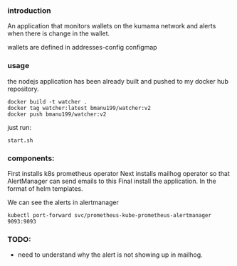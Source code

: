 ### introduction

An application that monitors wallets on the kumama network and alerts when there is change in the wallet.

wallets are defined in addresses-config configmap

### usage

the nodejs application has been already built and pushed to my docker hub repository.
```
docker build -t watcher .
docker tag watcher:latest bmanu199/watcher:v2
docker push bmanu199/watcher:v2
```

just run:
```
start.sh
```

### components:

First installs k8s prometheus operator
Next installs mailhog operator so that AlertManager can send emails to this
Final install the application. In the format of helm templates.

We can see the alerts in alertmanager

```
kubectl port-forward svc/prometheus-kube-prometheus-alertmanager 9093:9093
```

### TODO:
* need to understand why the alert is not showing up in mailhog.


